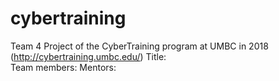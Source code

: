 # cybertraining
Team 4 Project of the CyberTraining program at UMBC in 2018 (http://cybertraining.umbc.edu/)
Title:  
Team members:
Mentors:
